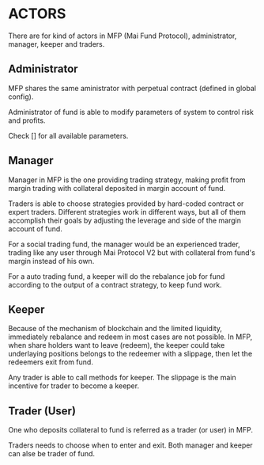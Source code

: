 # ACTORS

There are for kind of actors in MFP (Mai Fund Protocol), administrator, manager, keeper and traders.

## Administrator

MFP shares the same aministrator with perpetual contract (defined in global config).

Administrator of fund is able to modify parameters of system to control risk and profits.

Check [] for all available parameters.

## Manager

Manager in MFP is the one providing trading strategy, making profit from margin trading with collateral deposited in margin account of fund.

Traders is able to choose strategies provided by hard-coded contract or expert traders. Different strategies work in different ways, but all of them accomplish their goals by adjusting the leverage and side of the margin account of fund.

For a social trading fund, the manager would be an experienced trader, trading like any user through Mai Protocol V2 but with collateral from fund's margin instead of his own.

For a auto trading fund, a keeper will do the rebalance job for fund according to the output of a contract strategy, to keep fund work.

## Keeper

Because of the mechanism of blockchain and the limited liquidity, immediately rebalance and redeem in most cases are not possible. In MFP, when share holders want to leave (redeem), the keeper could take underlaying positions belongs to the redeemer with a slippage, then let the redeemers exit from fund.

Any trader is able to call methods for keeper. The slippage is the main incentive for trader to become a keeper.

## Trader (User)

One who deposits collateral to fund is referred as a trader (or user) in MFP.

Traders needs to choose when to enter and exit. Both manager and keeper can alse be trader of fund.
